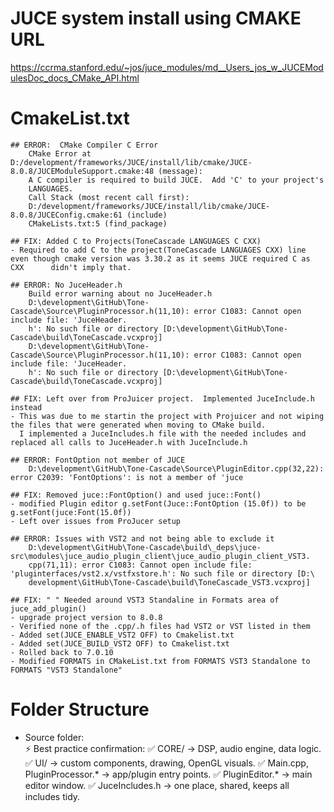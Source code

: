 # JUCE system install using CMAKE URL
https://ccrma.stanford.edu/~jos/juce_modules/md__Users_jos_w_JUCEModulesDoc_docs_CMake_API.html 

# CmakeList.txt
    ## ERROR:  CMake Compiler C Error
        CMake Error at D:/development/frameworks/JUCE/install/lib/cmake/JUCE-8.0.8/JUCEModuleSupport.cmake:48 (message):
        A C compiler is required to build JUCE.  Add 'C' to your project's
        LANGUAGES.
        Call Stack (most recent call first):
        D:/development/frameworks/JUCE/install/lib/cmake/JUCE-8.0.8/JUCEConfig.cmake:61 (include)
        CMakeLists.txt:5 (find_package)

    ## FIX: Added C to Projects(ToneCascade LANGUAGES C CXX)
    - Required to add C to the project(ToneCascade LANGUAGES CXX) line even though cmake version was 3.30.2 as it seems JUCE required C as CXX      didn't imply that. 

    ## ERROR: No JuceHeader.h
        Build error warning about no JuceHeader.h
        D:\development\GitHub\Tone-Cascade\Source\PluginProcessor.h(11,10): error C1083: Cannot open include file: 'JuceHeader.
        h': No such file or directory [D:\development\GitHub\Tone-Cascade\build\ToneCascade.vcxproj]
        D:\development\GitHub\Tone-Cascade\Source\PluginProcessor.h(11,10): error C1083: Cannot open include file: 'JuceHeader.
        h': No such file or directory [D:\development\GitHub\Tone-Cascade\build\ToneCascade.vcxproj]

    ## FIX: Left over from ProJuicer project.  Implemented JuceInclude.h instead
    - This was due to me startin the project with Projuicer and not wiping the files that were generated when moving to CMake build.
      I implemented a JuceIncludes.h file with the needed includes and replaced all calls to JuceHeader.h with JuceInclude.h

    ## ERROR: FontOption not member of JUCE
        D:\development\GitHub\Tone-Cascade\Source\PluginEditor.cpp(32,22): error C2039: 'FontOptions': is not a member of 'juce

    ## FIX: Removed juce::FontOption() and used juce::Font()
    - modified Plugin editor g.setFont(Juce::FontOption (15.0f)) to be g.setFont(juce:Font(15.0f))
    - Left over issues from ProJucer setup

    ## ERROR: Issues with VST2 and not being able to exclude it
        D:\development\GitHub\Tone-Cascade\build\_deps\juce-src\modules\juce_audio_plugin_client\juce_audio_plugin_client_VST3.
        cpp(71,11): error C1083: Cannot open include file: 'pluginterfaces/vst2.x/vstfxstore.h': No such file or directory [D:\
        development\GitHub\Tone-Cascade\build\ToneCascade_VST3.vcxproj]

    ## FIX: " " Needed around VST3 Standaline in Formats area of juce_add_plugin()
    - upgrade project version to 8.0.8
    - Verified none of the .cpp/.h files had VST2 or VST listed in them
    - Added set(JUCE_ENABLE_VST2 OFF) to Cmakelist.txt
    - Added set(JUCE_BUILD_VST2 OFF) to Cmakelist.txt
    - Rolled back to 7.0.10
    - Modified FORMATS in CMakeList.txt from FORMATS VST3 Standalone to FORMATS "VST3 Standalone"


# Folder Structure
  - Source folder:   
        ⚡ Best practice confirmation:
            ✅ CORE/ → DSP, audio engine, data logic.
            ✅ UI/ → custom components, drawing, OpenGL visuals.
            ✅ Main.cpp, PluginProcessor.* → app/plugin entry points.
            ✅ PluginEditor.* → main editor window.
            ✅ JuceIncludes.h → one place, shared, keeps all includes tidy.